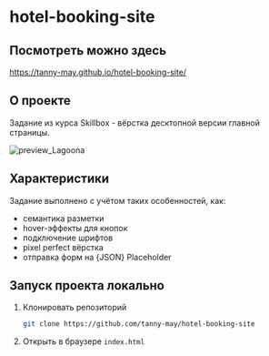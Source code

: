 # hotel-booking-site

## Посмотреть можно здесь 
https://tanny-may.github.io/hotel-booking-site/

## О проекте
Задание из курса Skillbox - вёрстка десктопной версии главной страницы.

![preview_Lagoona](https://user-images.githubusercontent.com/111642725/231722056-968671a0-abf6-43be-a4f9-45424ed779a5.jpg)

## Характеристики
Задание выполнено с учётом таких особенностей, как:
* семантика разметки
* hover-эффекты для кнопок 
* подключение шрифтов
* pixel perfect вёрстка
* отправка форм на {JSON} Placeholder

## Запуск проекта локально
1. Клонировать репозиторий
   ```sh
   git clone https://github.com/tanny-may/hotel-booking-site
   ```
2. Открыть в браузере `index.html`
